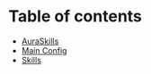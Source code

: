 # Table of contents

* [AuraSkills](README.md)
* [Main Config](main-config.md)
* [Skills](skills.md)
